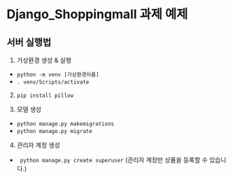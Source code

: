 # Django_Shoppingmall 과제 예제


## 서버 실행법 
1) 가상환경 생성 & 실행 
- ```python -m venv [가상환경이름]```
- ```. venv/Scripts/activate```

2) ```pip install pillow ```

3) 모델 생성
- ```python manage.py makemigrations```
- ```python manage.py migrate``` 

4) 관리자 계정 생성
- ``` python manage.py create superuser``` (관리자 계정만 상품을 등록할 수 있습니다.)
